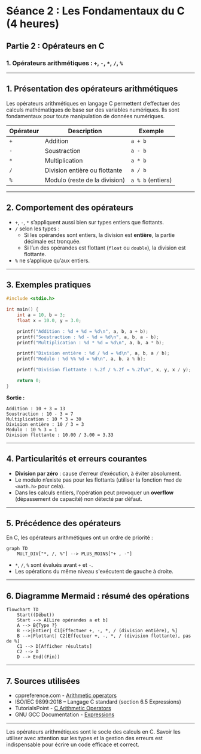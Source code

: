 # Séance 2 : Les Fondamentaux du C (4 heures)

## Partie 2 : Opérateurs en C

### 1. Opérateurs arithmétiques : `+`, `-`, `*`, `/`, `%`

---

## 1. Présentation des opérateurs arithmétiques

Les opérateurs arithmétiques en langage C permettent d’effectuer des calculs mathématiques de base sur des variables numériques. Ils sont fondamentaux pour toute manipulation de données numériques.

| Opérateur | Description                    | Exemple               |
|-----------|-------------------------------|----------------------|
| `+`       | Addition                      | `a + b`              |
| `-`       | Soustraction                  | `a - b`              |
| `*`       | Multiplication                | `a * b`              |
| `/`       | Division entière ou flottante | `a / b`              |
| `%`       | Modulo (reste de la division) | `a % b` (entiers)    |

---

## 2. Comportement des opérateurs

- `+`, `-`, `*` s’appliquent aussi bien sur types entiers que flottants.
- `/` selon les types :
  - Si les opérandes sont entiers, la division est **entière**, la partie décimale est tronquée.
  - Si l’un des opérandes est flottant (`float` ou `double`), la division est flottante.
- `%` ne s’applique qu’aux entiers.

---

## 3. Exemples pratiques

```c
#include <stdio.h>

int main() {
    int a = 10, b = 3;
    float x = 10.0, y = 3.0;

    printf("Addition : %d + %d = %d\n", a, b, a + b);
    printf("Soustraction : %d - %d = %d\n", a, b, a - b);
    printf("Multiplication : %d * %d = %d\n", a, b, a * b);

    printf("Division entière : %d / %d = %d\n", a, b, a / b);
    printf("Modulo : %d %% %d = %d\n", a, b, a % b);

    printf("Division flottante : %.2f / %.2f = %.2f\n", x, y, x / y);

    return 0;
}
```

**Sortie :**

```
Addition : 10 + 3 = 13
Soustraction : 10 - 3 = 7
Multiplication : 10 * 3 = 30
Division entière : 10 / 3 = 3
Modulo : 10 % 3 = 1
Division flottante : 10.00 / 3.00 = 3.33
```

---

## 4. Particularités et erreurs courantes

- **Division par zéro** : cause d’erreur d’exécution, à éviter absolument.
- Le modulo n’existe pas pour les flottants (utiliser la fonction `fmod` de `<math.h>` pour cela).
- Dans les calculs entiers, l’opération peut provoquer un **overflow** (dépassement de capacité) non détecté par défaut.

---

## 5. Précédence des opérateurs

En C, les opérateurs arithmétiques ont un ordre de priorité :

```mermaid
graph TD
    MULT_DIV["*, /, %"] --> PLUS_MOINS["+ , -"]
```

- `*`, `/`, `%` sont évalués avant `+` et `-`.
- Les opérations du même niveau s'exécutent de gauche à droite.

---

## 6. Diagramme Mermaid : résumé des opérations

```mermaid
flowchart TD
    Start((Début))
    Start --> A[Lire opérandes a et b]
    A --> B{Type ?}
    B -->|Entier| C1[Effectuer +, -, *, / (division entière), %]
    B -->|Flottant| C2[Effectuer +, -, *, / (division flottante), pas de %]
    C1 --> D[Afficher résultats]
    C2 --> D
    D --> End((Fin))
```

---

## 7. Sources utilisées

- cppreference.com - [Arithmetic operators](https://en.cppreference.com/w/c/language/operator_arithmetic)  
- ISO/IEC 9899:2018 – Langage C standard (section 6.5 Expressions)  
- TutorialsPoint - [C Arithmetic Operators](https://www.tutorialspoint.com/cprogramming/c_operators.htm)  
- GNU GCC Documentation - [Expressions](https://gcc.gnu.org/onlinedocs/gcc/Expressions.html)  

---

Les opérateurs arithmétiques sont le socle des calculs en C. Savoir les utiliser avec attention sur les types et la gestion des erreurs est indispensable pour écrire un code efficace et correct.